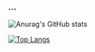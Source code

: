 ### ...

<!--
**choijinsung05/choijinsung05** is a ✨ _special_ ✨ repository because its `README.md` (this file) appears on your GitHub profile.

Here are some ideas to get you started:

- 🔭 I’m currently working on ...
- 🌱 I’m currently learning ...
- 👯 I’m looking to collaborate on ...
- 🤔 I’m looking for help with ...
- 💬 Ask me about ...
- 📫 How to reach me: ...
- 😄 Pronouns: ...
- ⚡ Fun fact: ...
-->
![Anurag's GitHub stats](https://github-readme-stats.vercel.app/api?username=choijinsung05&show_icons=true&theme=radical)

[![Top Langs](https://github-readme-stats.vercel.app/api/top-langs/?username=choijinsung05&layout=donut)](https://github.com/anuraghazra/github-readme-stats)
